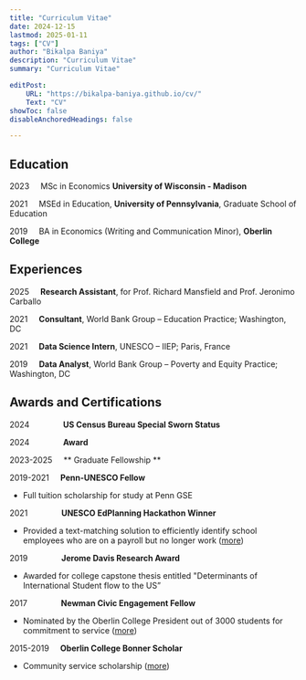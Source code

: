 ```yaml
---
title: "Curriculum Vitae"
date: 2024-12-15
lastmod: 2025-01-11
tags: ["CV"]
author: "Bikalpa Baniya"
description: "Curriculum Vitae" 
summary: "Curriculum Vitae" 

editPost:
    URL: "https://bikalpa-baniya.github.io/cv/"
    Text: "CV"
showToc: false
disableAnchoredHeadings: false

---
```

## Education

2023  &nbsp;&nbsp;&nbsp;  MSc in Economics  **University of Wisconsin - Madison**

2021  &nbsp;&nbsp;&nbsp;  MSEd in Education, **University of Pennsylvania**, Graduate School of Education

2019  &nbsp;&nbsp;&nbsp;  BA in Economics (Writing and Communication Minor), **Oberlin College**



## Experiences

2025 &nbsp;&nbsp;&nbsp;   **Research Assistant**, for Prof. Richard Mansfield and Prof. Jeronimo Carballo

2021 &nbsp;&nbsp;&nbsp;   **Consultant**, World Bank Group – Education Practice; Washington, DC

2021 &nbsp;&nbsp;&nbsp;   **Data Science Intern**, UNESCO – IIEP; Paris, France

2019 &nbsp;&nbsp;&nbsp;   **Data Analyst**, World Bank Group – Poverty and Equity Practice; Washington, DC




## Awards and Certifications

2024 &nbsp;&nbsp;&nbsp;&nbsp;&nbsp;&nbsp;&nbsp;&nbsp;&nbsp;&nbsp;&nbsp;&nbsp;&nbsp; **US Census Bureau Special Sworn Status**

2024 &nbsp;&nbsp;&nbsp;&nbsp;&nbsp;&nbsp;&nbsp;&nbsp;&nbsp;&nbsp;&nbsp;&nbsp;&nbsp; **Award**

2023-2025 &nbsp;&nbsp;&nbsp; ** Graduate Fellowship **

2019-2021 &nbsp;&nbsp;&nbsp; **Penn-UNESCO Fellow**

- Full tuition scholarship for study at Penn GSE

2021 &nbsp;&nbsp;&nbsp;&nbsp;&nbsp;&nbsp;&nbsp;&nbsp;&nbsp;&nbsp;&nbsp;&nbsp;&nbsp; **UNESCO EdPlanning Hackathon Winner** 

- Provided a text-matching solution to efficiently identify school employees who are on a payroll but no longer work ([more](https://www.iiep.unesco.org/en/making-new-tools-part-plan-meet-winners-hacking-edplanning-13615))

2019 &nbsp;&nbsp;&nbsp;&nbsp;&nbsp;&nbsp;&nbsp;&nbsp;&nbsp;&nbsp;&nbsp;&nbsp;&nbsp; **Jerome Davis Research Award** 

- Awarded for college capstone thesis entitled "Determinants of International Student flow to the US”

2017 &nbsp;&nbsp;&nbsp;&nbsp;&nbsp;&nbsp;&nbsp;&nbsp;&nbsp;&nbsp;&nbsp;&nbsp;&nbsp; **Newman Civic Engagement Fellow**

- Nominated by the Oberlin College President out of 3000 students for commitment to service ([more](https://compact.org/current-programs/newman-civic-fellowship/newman-civic-fellows/bikalpa))

2015-2019 &nbsp;&nbsp;&nbsp; **Oberlin College Bonner Scholar**

- Community service scholarship ([more](https://www.oberlin.edu/bcsl/programs/bonner-scholars))





